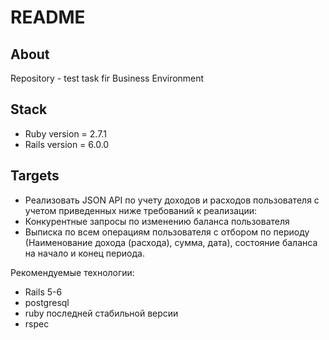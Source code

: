 # README

## About
Repository - test task fir Business Environment

## Stack
* Ruby version = 2.7.1
* Rails version = 6.0.0

## Targets
* Реализовать JSON API по учету доходов и расходов пользователя с учетом приведенных ниже требований к реализации:
* Конкурентные запросы по изменению баланса пользователя
* Выписка по всем операциям пользователя с отбором по периоду (Наименование дохода (расхода), сумма, дата), состояние баланса на начало и конец периода.

Рекомендуемые технологии:
* Rails 5-6
* postgresql
* ruby последней стабильной версии
* rspec

